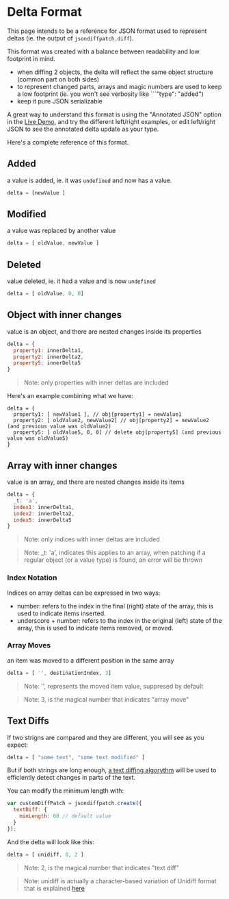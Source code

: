 Delta Format
============

This page intends to be a reference for JSON format used to represent deltas (ie. the output of ```jsondiffpatch.diff```).

This format was created with a balance between readability and low footprint in mind.

- when diffing 2 objects, the delta will reflect the same object structure (common part on both sides)
- to represent changed parts, arrays and magic numbers are used to keep a low footprint (ie. you won't see verbosity like ```"type": "added")
- keep it pure JSON serializable

A great way to understand this format is using the "Annotated JSON" option in the [Live Demo](http://benjamine.github.com/jsondiffpatch/demo/index.html), and try the different left/right examples, or edit left/right JSON to see the annotated delta update as your type.

Here's a complete reference of this format.

Added
-----
a value is added, ie. it was ```undefined``` and now has a value.
``` javascript
delta = [newValue ]
```

Modified
-----
a value was replaced by another value
``` javascript
delta = [ oldValue, newValue ]
```

Deleted
-----
value deleted, ie. it had a value and is now ```undefined```
``` javascript
delta = [ oldValue, 0, 0]
```

Object with inner changes
-----
value is an object, and there are nested changes inside its properties

``` javascript
delta = {
  property1: innerDelta1,
  property2: innerDelta2,
  property5: innerDelta5
}
```

> Note: only properties with inner deltas are included

Here's an example combining what we have:

```
delta = {
  property1: [ newValue1 ], // obj[property1] = newValue1
  property2: [ oldValue2, newValue2] // obj[property2] = newValue2 (and previous value was oldValue2)
  property5: [ oldValue5, 0, 0] // delete obj[property5] (and previous value was oldValue5)
}
```

Array with inner changes
-----
value is an array, and there are nested changes inside its items

``` javascript
delta = {
  _t: 'a',
  index1: innerDelta1,
  index2: innerDelta2,
  index5: innerDelta5
}
```

> Note: only indices with inner deltas are included

> Note: _t: 'a', indicates this applies to an array, when patching if a regular object (or a value type) is found, an error will be thrown

### Index Notation

Indices on array deltas can be expressed in two ways:
- number: refers to the index in the final (right) state of the array, this is used to indicate items inserted.
- underscore + number: refers to the index in the original (left) state of the array, this is used to indicate items removed, or moved.

### Array Moves
an item was moved to a different position in the same array
``` javascript
delta = [ '', destinationIndex, 3]
```
> Note: '', represents the moved item value, suppresed by default

> Note: 3, is the magical number that indicates "array move"

Text Diffs
----------

If two strigns are compared and they are different, you will see as you expect:
``` javascript
delta = [ "some text", "some text modified" ]
```
But if both strings are long enough, [a text diffing algorythm](https://code.google.com/p/google-diff-match-patch/) will be used to efficiently detect changes in parts of the text.

You can modify the minimum length with:
``` javascript
var customDiffPatch = jsondiffpatch.create({
  textDiff: {
    minLength: 60 // default value
  }
});
```

And the delta will look like this:

``` javascript
delta = [ unidiff, 0, 2 ]

```
> Note: 2, is the magical number that indicates "text diff"

> Note: unidiff is actually a character-based variation of Unidiff format that is explained [here](https://code.google.com/p/google-diff-match-patch/wiki/Unidiff)

